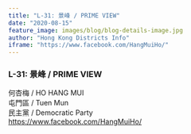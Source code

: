 ```yaml
---
title: "L-31: 景峰 / PRIME VIEW"
date: "2020-08-15"
feature_image: images/blog/blog-details-image.jpg
author: "Hong Kong Districts Info"
iframe: "https://www.facebook.com/HangMuiHo/"
---
```


### L-31: 景峰 / PRIME VIEW  
何杏梅 / HO HANG MUI  
屯門區 / Tuen Mun  
民主黨 / Democratic Party  
https://www.facebook.com/HangMuiHo/
